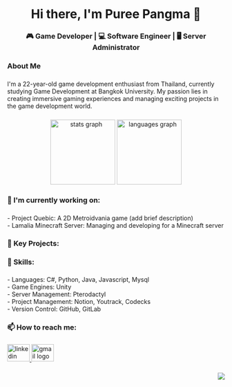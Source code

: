 <h1 align="center">Hi there, I'm Puree Pangma 👋</h1>

###

<h3 align="center">🎮 Game Developer | 💻 Software Engineer | 🖥️ Server Administrator</h3>

###

<h3 align="left">About Me</h3>

###

<p align="left">I'm a 22-year-old game development enthusiast from Thailand, currently studying Game Development at Bangkok University. My passion lies in creating immersive gaming experiences and managing exciting projects in the game development world.</p>

###

<div align="center">
  <img src="https://github-readme-stats.vercel.app/api?username=YusakiDev&hide_title=false&hide_rank=false&show_icons=true&include_all_commits=true&count_private=true&disable_animations=false&theme=dracula&locale=en&hide_border=false&order=1" height="150" alt="stats graph"  />
  <img src="https://github-readme-stats.vercel.app/api/top-langs?username=YusakiDev&locale=en&hide_title=false&layout=compact&card_width=320&langs_count=5&theme=dracula&hide_border=false&order=2" height="150" alt="languages graph"  />
</div>

###

<h3 align="left">🔭 I'm currently working on:</h3>

###

<p align="left">- Project Quebic: A 2D Metroidvania game (add brief description)<br>- Lamalia Minecraft Server: Managing and developing for a Minecraft server</p>

###

<h3 align="left">🌟 Key Projects:</h3>

###

<p align="left"></p>

###

<h3 align="left">💼 Skills:</h3>

###

<p align="left">- Languages: C#, Python, Java, Javascript, Mysql<br>- Game Engines: Unity<br>- Server Management: Pterodactyl<br>- Project Management: Notion, Youtrack, Codecks<br>- Version Control: GitHub, GitLab</p>

###

<h3 align="left">📫 How to reach me:</h3>

###

<div align="left">
  <a href="https://www.linkedin.com/in/puree-pangma/" target="_blank">
    <img src="https://raw.githubusercontent.com/maurodesouza/profile-readme-generator/master/src/assets/icons/social/linkedin/default.svg" width="52" height="40" alt="linkedin logo"  />
  </a>
  <a href="MAILTO: puree.marimjie@gmail.com" target="_blank">
    <img src="https://raw.githubusercontent.com/maurodesouza/profile-readme-generator/master/src/assets/icons/social/gmail/default.svg" width="52" height="40" alt="gmail logo"  />
  </a>
</div>

###

<img align="right" src="https://profile-counter.glitch.me/YusakiDev/count.svg?"  />

###
